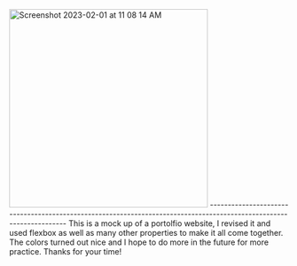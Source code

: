 <img width="358" alt="Screenshot 2023-02-01 at 11 08 14 AM" src="https://user-images.githubusercontent.com/56327926/216097994-a5d1fbef-8e92-475a-8887-9d0eab8d9e8d.png">
--------------------------------------------------------------------------------------------------------------------
This is a mock up of a portolfio website, I revised it and used flexbox as well as many other properties to make it all come together. The colors turned out nice and I hope to do more in the future for more practice. Thanks for your time!
